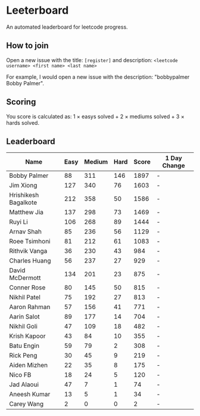 # Leeterboard

An automated leaderboard for leetcode progress.

## How to join

Open a new issue with the title: `[register]` and description:
`<leetcode username> <first name> <last name>`

For example, I would open a new issue with the description: "bobbypalmer Bobby Palmer".

## Scoring

You score is calculated as:
1 $\times$ easys solved + 2 $\times$ mediums solved + 3 $\times$ hards solved.

## Leaderboard
| Name | Easy | Medium | Hard | Score | 1 Day Change |
| --- | --- | --- | --- | --- | --- |
| Bobby Palmer | 88 | 311 | 146 | 1897 | - |
| Jim Xiong | 127 | 340 | 76 | 1603 | - |
| Hrishikesh Bagalkote | 212 | 358 | 50 | 1586 | - |
| Matthew Jia | 137 | 298 | 73 | 1469 | - |
| Ruyi Li | 106 | 268 | 89 | 1444 | - |
| Arnav Shah | 85 | 236 | 56 | 1129 | - |
| Roee Tsimhoni | 81 | 212 | 61 | 1083 | - |
| Rithvik Vanga | 36 | 230 | 43 | 984 | - |
| Charles Huang | 56 | 237 | 27 | 929 | - |
| David McDermott | 134 | 201 | 23 | 875 | - |
| Conner Rose | 80 | 145 | 50 | 815 | - |
| Nikhil Patel | 75 | 192 | 27 | 813 | - |
| Aaron Rahman | 57 | 156 | 41 | 771 | - |
| Aarin Salot | 89 | 177 | 14 | 704 | - |
| Nikhil Goli | 47 | 109 | 18 | 482 | - |
| Krish Kapoor | 43 | 84 | 10 | 355 | - |
| Batu Engin | 59 | 79 | 2 | 308 | - |
| Rick Peng | 30 | 45 | 9 | 219 | - |
| Aiden Mizhen | 22 | 35 | 8 | 175 | - |
| Nico FB | 18 | 24 | 5 | 120 | - |
| Jad Alaoui | 47 | 7 | 1 | 74 | - |
| Aneesh Kumar | 13 | 5 | 1 | 34 | - |
| Carey Wang | 2 | 0 | 0 | 2 | - |
